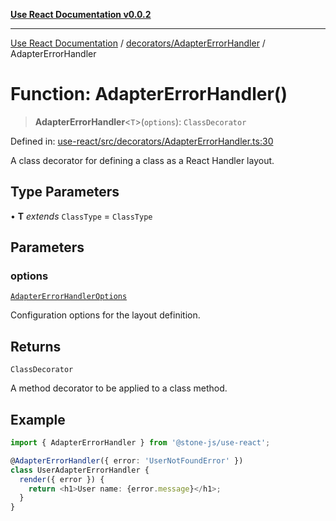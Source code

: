[**Use React Documentation v0.0.2**](../../../README.md)

***

[Use React Documentation](../../../modules.md) / [decorators/AdapterErrorHandler](../README.md) / AdapterErrorHandler

# Function: AdapterErrorHandler()

> **AdapterErrorHandler**\<`T`\>(`options`): `ClassDecorator`

Defined in: [use-react/src/decorators/AdapterErrorHandler.ts:30](https://github.com/stonemjs/use-react/blob/4786d31a3beb1c9f15eb30e2c9c2b12c786b755a/src/decorators/AdapterErrorHandler.ts#L30)

A class decorator for defining a class as a React Handler layout.

## Type Parameters

• **T** *extends* `ClassType` = `ClassType`

## Parameters

### options

[`AdapterErrorHandlerOptions`](../interfaces/AdapterErrorHandlerOptions.md)

Configuration options for the layout definition.

## Returns

`ClassDecorator`

A method decorator to be applied to a class method.

## Example

```typescript
import { AdapterErrorHandler } from '@stone-js/use-react';

@AdapterErrorHandler({ error: 'UserNotFoundError' })
class UserAdapterErrorHandler {
  render({ error }) {
    return <h1>User name: {error.message}</h1>;
  }
}
```
